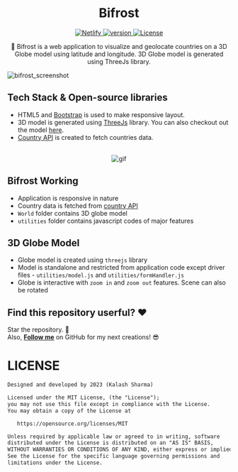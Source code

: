 <h1 align="center">Bifrost</h1>

<p align="center">
  <a href="https://app.netlify.com/sites/ghost32-bifrost/deploys">
    <img alt="Netlify" src="https://img.shields.io/netlify/5f6d2f1b-b2d3-4172-901b-feab85666c1a" />
  </a>
  
  <a href="">
    <img alt="version" src="https://img.shields.io/github/v/tag/k99sharma/bifrost" />
   </a>
   
  <a href="https://opensource.org/licenses/MIT">
    <img alt="License" src="https://img.shields.io/github/license/k99sharma/earth-model"/>
   </a>
</p>

<p align="center">
  🏹 Bifrost is a web application to visualize and geolocate countries on a 3D Globe model using latitude and longitude. 3D Globe model is generated using ThreeJs library.
</p>

![bifrost_screenshot](https://user-images.githubusercontent.com/54969439/123527132-b9110300-d6fa-11eb-89a6-b0027eb0acd2.png)
<br />

## Tech Stack & Open-source libraries
- HTML5 and [Bootstrap](https://getbootstrap.com/docs/5.0/getting-started/introduction/) is used to make responsive layout.
- 3D model is generated using [ThreeJs](https://threejs.org/) library. You can also checkout out the model [here](https://github.com/k99sharma/earth-model).
- [Country API](https://restcountries.com/) is created to fetch countries data.

<br />

<div align='center'>
  <img src='https://user-images.githubusercontent.com/54969439/194124329-feb7309c-0bda-40c5-baa9-d7594fca92d0.gif' alt='gif' />
</div>

## Bifrost Working
- Application is responsive in nature
- Country data is fetched from [country API](https://restcountries.com/)
- `World` folder contains 3D globe model
- `utilities` folder contains javascript codes of major features

## 3D Globe Model
- Globe model is created using `threejs` library
- Model is standalone and restricted from application code except driver files - `utilities/model.js` and `utilities/formHandler.js`
- Globe is interactive with `zoom in` and `zoom out` features. Scene can also be rotated

## Find this repository userful? :heart:
Star the repository. 🌟
<br>Also, __[Follow me](https://github.com/k99sharma)__ on GitHub for my next creations! 😎

# LICENSE
```xml
Designed and developed by 2023 (Kalash Sharma)

Licensed under the MIT License, (the "License");
you may not use this file except in compliance with the License.
You may obtain a copy of the License at

   https://opensource.org/licenses/MIT

Unless required by applicable law or agreed to in writing, software
distributed under the License is distributed on an "AS IS" BASIS,
WITHOUT WARRANTIES OR CONDITIONS OF ANY KIND, either express or implied.
See the License for the specific language governing permissions and
limitations under the License.
```
